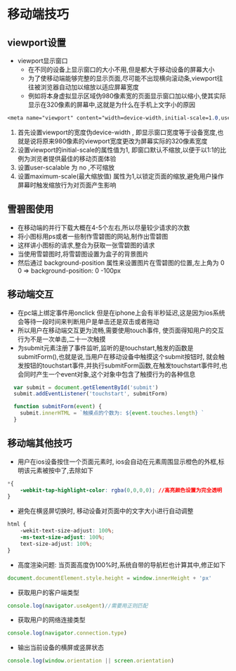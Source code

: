 # 移动端技巧
## viewport设置
+	viewport显示窗口
	-	在不同的设备上显示窗口的大小不用,但是都大于移动设备的屏幕大小
	- 	为了使移动端能够完整的显示页面,尽可能不出现横向滚动条,viewport往往被浏览器自动加以缩放以适应屏幕宽度
	-  例如将本身虚拟显示区域伪980像素宽的页面显示窗口加以缩小,使其实际显示在320像素的屏幕中,这就是为什么在手机上文字小的原因
	
	
```css
<meta name="viewport" content="width=device-width,initial-scale=1.0,user-scalable=no,maximum-scale=1.0">
```

1.	首先设置viewport的宽度伪device-width , 即显示窗口宽度等于设备宽度,也就是说将原来980像素的viewport宽度更改为屏幕实际的320像素宽度
2. 设置viewport的initial-scale的属性值为1, 即窗口默认不缩放,以便于以1:1的比例为浏览者提供最佳的移动页面体验
3. 设置user-scalable 为 no ,不可缩放
4. 设置maximum-scale(最大缩放值) 属性为1,以锁定页面的缩放,避免用户操作屏幕时触发缩放行为对页面产生影响

## 雪碧图使用
+	在移动端的并行下载大概在4-5个左右,所以尽量较少请求的次数
+ 	将小图标用ps或者一些制作雪碧图的网站,制作出雪碧图
+  这样讲小图标的请求,整合为获取一张雪碧图的请求
+	当使用雪碧图时,将雪碧图设置为盒子的背景图片
+ 	然后通过 background-position 属性来设置图片在雪碧图的位置,左上角为 0 0 => background-position: 0 -100px

## 移动端交互
+	在pc端上绑定事件用onclick 但是在iphone上会有半秒延迟,这是因为ios系统会等待一段时间来判断用户是单击还是双击或者拖动
+ 	所以用户在移动端交互更为流畅,需要使用touch事件, 使页面得知用户的交互行为不是一次单击,二十一次触摸
+	为submit元素注册了事件监听,监听的是touchstart,触发的函数是submitForm(),也就是说,当用户在移动设备中触摸这个submit按钮时, 就会触发按钮的touchstart事件,并执行submitForm函数,在触发touchstart事件时,也会同时产生一个event对象,这个对象中包含了触摸行为的各种信息

```js
  var submit = document.getElementById('submit')
  submit.addEventListener('touchstart', submitForm)

  function submitForm(event) {
    submit.innerHTML = `触摸点的个数为: ${event.touches.length} `
  }
```

## 移动端其他技巧
+	用户在ios设备按住一个页面元素时, ios会自动在元素周围显示橙色的外框,标明该元素被按中了,去除如下

```css
*{
	-webkit-tap-highlight-color: rgba(0,0,0,0); //高亮颜色设置为完全透明
}
```

+	避免在横竖屏切换时, 移动设备对页面中的文字大小进行自动调整

```css
html {
	-wekit-text-size-adjust: 100%;
	-ms-text-size-adjust: 100%;
	text-size-adjust: 100%;
}
```

+	高度渲染问题:	当页面高度伪100%时,系统自带的导航栏也计算其中,修正如下

```js
document.documentElement.style.height = window.innerHeight + 'px'
```

+	获取用户的客户端类型

```js
console.log(navigator.useAgent)//需要用正则匹配
```

+	获取用户的网络连接类型

```js
console.log(navigator.connection.type)
```

+	输出当前设备的横屏或竖屏状态

```js
console.log(window.orientation || screen.orientation)
```
